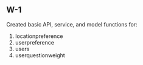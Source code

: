 ## W-1

Created basic API, service, and model functions for:
1. locationpreference
2. userpreference
3. users
4. userquestionweight

